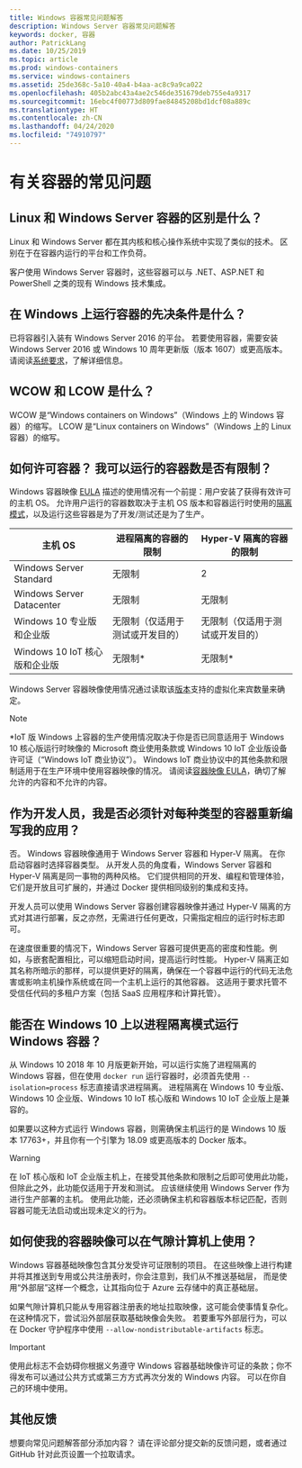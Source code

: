 ```yaml
---
title: Windows 容器常见问题解答
description: Windows Server 容器常见问题解答
keywords: docker, 容器
author: PatrickLang
ms.date: 10/25/2019
ms.topic: article
ms.prod: windows-containers
ms.service: windows-containers
ms.assetid: 25de368c-5a10-40a4-b4aa-ac8c9a9ca022
ms.openlocfilehash: 405b2abc43a4ae2c546de351679deb755e4a9317
ms.sourcegitcommit: 16ebc4f00773d809fae84845208bd1dcf08a889c
ms.translationtype: HT
ms.contentlocale: zh-CN
ms.lasthandoff: 04/24/2020
ms.locfileid: "74910797"
---
```

# <a name="frequently-asked-questions-about-containers"></a>有关容器的常见问题

## <a name="whats-the-difference-between-linux-and-windows-server-containers"></a>Linux 和 Windows Server 容器的区别是什么？

Linux 和 Windows Server 都在其内核和核心操作系统中实现了类似的技术。 区别在于在容器内运行的平台和工作负荷。  

客户使用 Windows Server 容器时，这些容器可以与 .NET、ASP.NET 和 PowerShell 之类的现有 Windows 技术集成。

## <a name="what-are-the-prerequisites-for-running-containers-on-windows"></a>在 Windows 上运行容器的先决条件是什么？

已将容器引入装有 Windows Server 2016 的平台。 若要使用容器，需要安装 Windows Server 2016 或 Windows 10 周年更新版（版本 1607）或更高版本。 请阅读[系统要求](../deploy-containers/system-requirements.md)，了解详细信息。

## <a name="what-are-wcow-and-lcow"></a>WCOW 和 LCOW 是什么？

WCOW 是“Windows containers on Windows”（Windows 上的 Windows 容器）的缩写。 LCOW 是“Linux containers on Windows”（Windows 上的 Linux 容器）的缩写。

## <a name="how-are-containers-licensed-is-there-a-limit-to-the-number-of-containers-i-can-run"></a>如何许可容器？ 我可以运行的容器数是否有限制？

Windows 容器映像 [EULA](../images-eula.md) 描述的使用情况有一个前提：用户安装了获得有效许可的主机 OS。 允许用户运行的容器数取决于主机 OS 版本和容器运行时使用的[隔离模式](../manage-containers/hyperv-container.md)，以及运行这些容器是为了开发/测试还是为了生产。

|主机 OS                                                         |进程隔离的容器的限制                   |Hyper-V 隔离的容器的限制                   |
|----------------------------------------------------------------|---------------------------------------------------|---------------------------------------------------|
|Windows Server Standard                                         |无限制                                          |2                                                  |
|Windows Server Datacenter                                       |无限制                                          |无限制                                          |
|Windows 10 专业版和企业版                                   |无限制（仅适用于测试或开发目的） |无限制（仅适用于测试或开发目的） |
|Windows 10 IoT 核心版和企业版                             |无限制*                                         |无限制*                                          |

Windows Server 容器映像使用情况通过读取该[版本](/windows-server/get-started-19/editions-comparison-19.md)支持的虚拟化来宾数量来确定。 <br/>

>[!NOTE]
>\*IoT 版 Windows 上容器的生产使用情况取决于你是否已同意适用于 Windows 10 核心版运行时映像的 Microsoft 商业使用条款或 Windows 10 IoT 企业版设备许可证（“Windows IoT 商业协议”）。 Windows IoT 商业协议中的其他条款和限制适用于在生产环境中使用容器映像的情况。 请阅读[容器映像 EULA](../images-eula.md)，确切了解允许的内容和不允许的内容。

## <a name="as-a-developer-do-i-have-to-rewrite-my-app-for-each-type-of-container"></a>作为开发人员，我是否必须针对每种类型的容器重新编写我的应用？

否。 Windows 容器映像通用于 Windows Server 容器和 Hyper-V 隔离。 在你启动容器时选择容器类型。 从开发人员的角度看，Windows Server 容器和 Hyper-V 隔离是同一事物的两种风格。 它们提供相同的开发、编程和管理体验，它们是开放且可扩展的，并通过 Docker 提供相同级别的集成和支持。

开发人员可以使用 Windows Server 容器创建容器映像并通过 Hyper-V 隔离的方式对其进行部署，反之亦然，无需进行任何更改，只需指定相应的运行时标志即可。

在速度很重要的情况下，Windows Server 容器可提供更高的密度和性能。例如，与嵌套配置相比，可以缩短启动时间，提高运行时性能。 Hyper-V 隔离正如其名称所暗示的那样，可以提供更好的隔离，确保在一个容器中运行的代码无法危害或影响主机操作系统或在同一个主机上运行的其他容器。 这适用于要求托管不受信任代码的多租户方案（包括 SaaS 应用程序和计算托管）。

## <a name="can-i-run-windows-containers-in-process-isolated-mode-on-windows-10"></a>能否在 Windows 10 上以进程隔离模式运行 Windows 容器？

从 Windows 10 2018 年 10 月版更新开始，可以运行实施了进程隔离的 Windows 容器，但在使用 `docker run` 运行容器时，必须首先使用 `--isolation=process` 标志直接请求进程隔离。 进程隔离在 Windows 10 专业版、Windows 10 企业版、Windows 10 IoT 核心版和 Windows 10 IoT 企业版上是兼容的。

如果要以这种方式运行 Windows 容器，则需确保主机运行的是 Windows 10 版本 17763+，并且你有一个引擎为 18.09 或更高版本的 Docker 版本。

> [!WARNING]
> 在 IoT 核心版和 IoT 企业版主机上，在接受其他条款和限制之后即可使用此功能，但除此之外，此功能仅适用于开发和测试。 应该继续使用 Windows Server 作为进行生产部署的主机。 使用此功能，还必须确保主机和容器版本标记匹配，否则容器可能无法启动或出现未定义的行为。

## <a name="how-do-i-make-my-container-images-available-on-air-gapped-machines"></a>如何使我的容器映像可以在气隙计算机上使用？

Windows 容器基础映像包含其分发受许可证限制的项目。 在这些映像上进行构建并将其推送到专用或公共注册表时，你会注意到，我们从不推送基础层， 而是使用“外部层”这样一个概念，让其指向位于 Azure 云存储中的真正基础层。

如果气隙计算机只能从专用容器注册表的地址拉取映像，这可能会使事情复杂化。 在这种情况下，尝试沿外部层获取基础映像会失败。 若要重写外部层行为，可以在 Docker 守护程序中使用 `--allow-nondistributable-artifacts` 标志。

> [!IMPORTANT]
> 使用此标志不会妨碍你根据义务遵守 Windows 容器基础映像许可证的条款；你不得发布可以通过公共方式或第三方方式再次分发的 Windows 内容。 可以在你自己的环境中使用。

## <a name="additional-feedback"></a>其他反馈

想要向常见问题解答部分添加内容？ 请在评论部分提交新的反馈问题，或者通过 GitHub 针对此页设置一个拉取请求。
